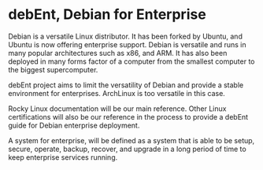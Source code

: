# debEnt, Debian for Enterprise

Debian is a versatile Linux distributor. It has been forked by Ubuntu, and Ubuntu is now offering enterprise support. Debian is versatile and runs in many popular architectures such as x86, and ARM. It has also been deployed in many forms factor of a computer from the smallest computer to the biggest supercomputer.

debEnt project aims to limit the versatility of Debian and provide a stable environment for enterprises. ArchLinux is too versatile in this case.

Rocky Linux documentation will be our main reference. Other Linux certifications will also be our reference in the process to provide a debEnt guide for Debian enterprise deployment.

A system for enterprise, will be defined as a system that is able to be setup, secure, operate, backup, recover, and upgrade in a long period of time to keep enterprise services running. 
